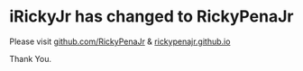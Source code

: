 <!---------------------------------------------------------------
# irickyjr.github.io

<h1> iRickyJr has changed to RickyPenaJr</h1>
<p>Please visit github.com/RickyPenaJr 
rickypenajr.github.io</p>
<p>Thank You.</p>
----------------------------------------------------------------->

<html>
<head>
  <meta charset="utf-8">
</head>
<body>
  <h1>iRickyJr has changed to RickyPenaJr</h1>
  <p>Please visit <a href="https://github.com/RickyPenaJr">github.com/RickyPenaJr</a> &amp; <a href="https://rickypenajr.github.io">rickypenajr.github.io</a></p>
  <p>Thank You.</p>
</body>
</html>
